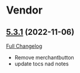 # Vendor

## [5.3.1](https://github.com/typicalzergling/vendor/tree/5.3.1) (2022-11-06)
[Full Changelog](https://github.com/typicalzergling/vendor/compare/5.3.0...5.3.1) 

- Remove merchantbutton  
- update tocs nad notes  

